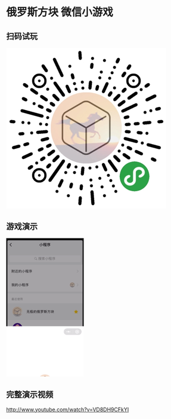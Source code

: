 # 俄罗斯方块 微信小游戏
## 扫码试玩
![小游戏码](试玩码.jpg)

## 游戏演示
![演示Gif](演示.gif)

## 完整演示视频
http://www.youtube.com/watch?v=VD8DH9CFkYI
